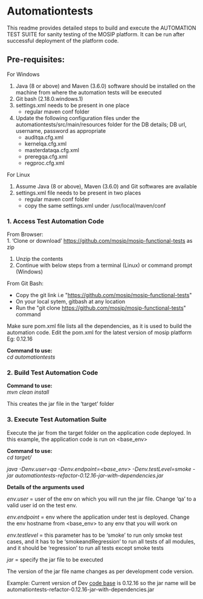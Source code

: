 # Automationtests
This readme provides detailed steps to build and execute the AUTOMATION TEST SUITE for sanity testing of the MOSIP platform. It can be run after successful deployment of the platform code.

## Pre-requisites:
For Windows
1. Java (8 or above) and Maven (3.6.0) software should be installed on the machine from where the automation tests will be executed
1. Git bash (2.18.0.windows.1)
1. settings.xml needs to be present in one place
   * regular maven conf folder
1. Update the following configuration files under the automationtests/src/main/resources folder for the DB details; DB url, username, password as appropriate
   * auditqa.cfg.xml
   * kernelqa.cfg.xml
   * masterdataqa.cfg.xml
   * preregqa.cfg.xml
   * regproc.cfg.xml

For Linux
1. Assume Java (8 or above), Maven (3.6.0) and Git softwares are available
2. settings.xml file needs to be present in two places
   * regular maven conf folder
   * copy the same settings.xml under /usr/local/maven/conf

### 1. Access Test Automation Code

From Browser:
<br>1. ‘Clone or download’ https://github.com/mosip/mosip-functional-tests as zip 
1. Unzip the contents
1. Continue with below steps from a terminal (Linux) or command prompt (Windows)<br>

From Git Bash:
- Copy the git link i.e "https://github.com/mosip/mosip-functional-tests"
- On your local sytem, gitbash at any location
- Run the "git clone https://github.com/mosip/mosip-functional-tests" command

Make sure pom.xml file lists all the dependencies, as it is used to build the automation code.
Edit the pom.xml for the latest version of mosip platform Eg: <version>0.12.16</version>

**Command to use:** 
<br>_cd automationtests_<br>

### 2. Build Test Automation Code
**Command to use:**
<br>_mvn clean install_<br>

This creates the jar file in the ‘target’ folder

### 3. Execute Test Automation Suite
Execute the jar from the target folder on the application code deployed. In this example, the application code is run on <base_env>

**Command to use:**
<br>_cd target/_<br>

_java -Denv.user=qa -Denv.endpoint=<base_env> -Denv.testLevel=smoke -jar automationtests-refactor-0.12.16-jar-with-dependencies.jar_

**Details of the arguments used**

_env.user_ = user of the env on which you will run the jar file. Change ‘qa’ to a valid user id on the test env.

_env.endpoint_ = env where the application under test is deployed. Change the env hostname from <base_env> to any env that you will work on

_env.testlevel_ = this parameter has to be ‘smoke’ to run only smoke test cases, and it has to be ‘smokeandRegression’ to run all tests of all modules, and it should be ‘regression’ to run all tests except smoke tests

_jar_ = specify the jar file to be executed

The version of the jar file name changes as per development code version. 

Example: Current version of Dev [code base](https://github.com/mosip/mosip-platform) is 0.12.16 so the jar name will be automationtests-refactor-0.12.16-jar-with-dependencies.jar

